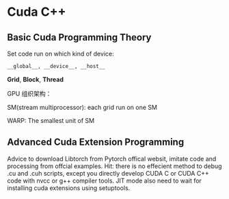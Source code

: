 # Cuda C++

## Basic Cuda Programming Theory

Set code run on which kind of device:

```bash
__global__, __device__, __host__
```
__Grid__,   __Block__,   __Thread__

GPU 组织架构：

SM(stream multiprocessor): each grid run on one SM  
  
WARP: The smallest unit of SM  


## Advanced Cuda Extension Programming

Advice to download Libtorch from Pytorch offical websit, imitate code and processing from offcial examples. Hit: there is no effecient method to debug .cu and .cuh scripts, except you directly develop CUDA C or CUDA C++ code with nvcc or g++ compiler tools. JIT mode also need to wait for installing cuda extensions using setuptools.

